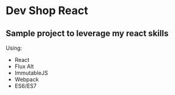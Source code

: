 # Dev Shop React
## Sample project to leverage my react skills

Using:
- React
- Flux Alt
- ImmutableJS
- Webpack
- ES6/ES7